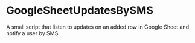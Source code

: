 # GoogleSheetUpdatesBySMS

A small script that listen to updates on an added row in Google Sheet and notify a user by SMS 
